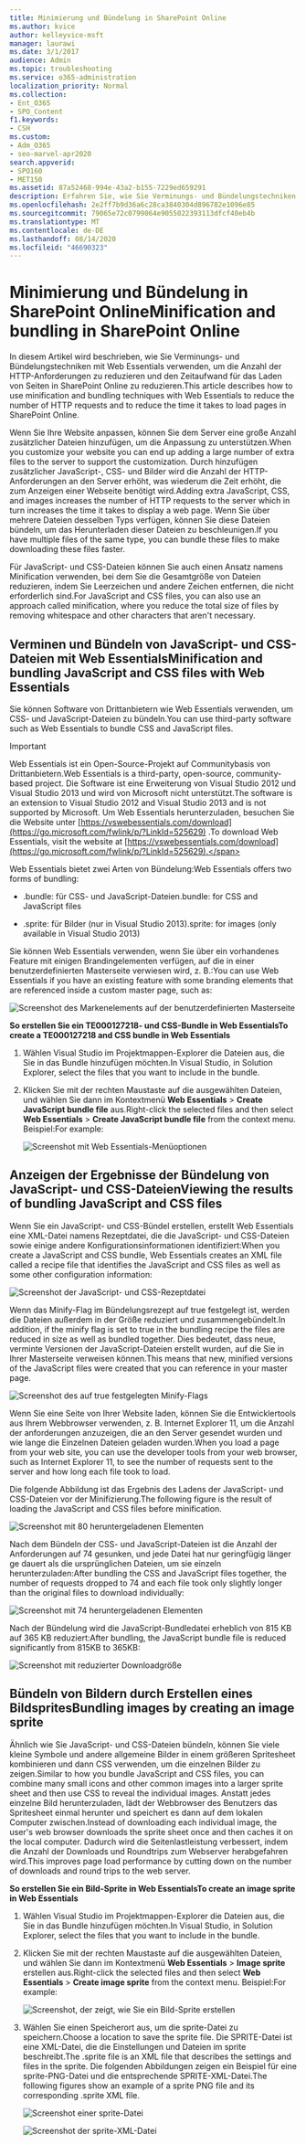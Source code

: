 ```yaml
---
title: Minimierung und Bündelung in SharePoint Online
ms.author: kvice
author: kelleyvice-msft
manager: laurawi
ms.date: 3/1/2017
audience: Admin
ms.topic: troubleshooting
ms.service: o365-administration
localization_priority: Normal
ms.collection:
- Ent_O365
- SPO_Content
f1.keywords:
- CSH
ms.custom:
- Adm_O365
- seo-marvel-apr2020
search.appverid:
- SPO160
- MET150
ms.assetid: 87a52468-994e-43a2-b155-7229ed659291
description: Erfahren Sie, wie Sie Verminungs- und Bündelungstechniken mit Web Essentials verwenden, um HTTP-Anforderungen und den Zeitaufwand für das Laden von Seiten in SharePoint Online zu reduzieren.
ms.openlocfilehash: 2e2ff7b9d36a6c28ca3840304d896782e1096e85
ms.sourcegitcommit: 79065e72c0799064e9055022393113dfcf40eb4b
ms.translationtype: MT
ms.contentlocale: de-DE
ms.lasthandoff: 08/14/2020
ms.locfileid: "46690323"
---
```

# <a name="minification-and-bundling-in-sharepoint-online"></a><span data-ttu-id="95be9-103">Minimierung und Bündelung in SharePoint Online</span><span class="sxs-lookup"><span data-stu-id="95be9-103">Minification and bundling in SharePoint Online</span></span>

<span data-ttu-id="95be9-104">In diesem Artikel wird beschrieben, wie Sie Verminungs- und Bündelungstechniken mit Web Essentials verwenden, um die Anzahl der HTTP-Anforderungen zu reduzieren und den Zeitaufwand für das Laden von Seiten in SharePoint Online zu reduzieren.</span><span class="sxs-lookup"><span data-stu-id="95be9-104">This article describes how to use minification and bundling techniques with Web Essentials to reduce the number of HTTP requests and to reduce the time it takes to load pages in SharePoint Online.</span></span>
  
<span data-ttu-id="95be9-105">Wenn Sie Ihre Website anpassen, können Sie dem Server eine große Anzahl zusätzlicher Dateien hinzufügen, um die Anpassung zu unterstützen.</span><span class="sxs-lookup"><span data-stu-id="95be9-105">When you customize your website you can end up adding a large number of extra files to the server to support the customization.</span></span> <span data-ttu-id="95be9-106">Durch hinzufügen zusätzlicher JavaScript-, CSS- und Bilder wird die Anzahl der HTTP-Anforderungen an den Server erhöht, was wiederum die Zeit erhöht, die zum Anzeigen einer Webseite benötigt wird.</span><span class="sxs-lookup"><span data-stu-id="95be9-106">Adding extra JavaScript, CSS, and images increases the number of HTTP requests to the server which in turn increases the time it takes to display a web page.</span></span> <span data-ttu-id="95be9-107">Wenn Sie über mehrere Dateien desselben Typs verfügen, können Sie diese Dateien bündeln, um das Herunterladen dieser Dateien zu beschleunigen.</span><span class="sxs-lookup"><span data-stu-id="95be9-107">If you have multiple files of the same type, you can bundle these files to make downloading these files faster.</span></span>
  
<span data-ttu-id="95be9-108">Für JavaScript- und CSS-Dateien können Sie auch einen Ansatz namens Minification verwenden, bei dem Sie die Gesamtgröße von Dateien reduzieren, indem Sie Leerzeichen und andere Zeichen entfernen, die nicht erforderlich sind.</span><span class="sxs-lookup"><span data-stu-id="95be9-108">For JavaScript and CSS files, you can also use an approach called minification, where you reduce the total size of files by removing whitespace and other characters that aren't necessary.</span></span>
  
## <a name="minification-and-bundling-javascript-and-css-files-with-web-essentials"></a><span data-ttu-id="95be9-109">Verminen und Bündeln von JavaScript- und CSS-Dateien mit Web Essentials</span><span class="sxs-lookup"><span data-stu-id="95be9-109">Minification and bundling JavaScript and CSS files with Web Essentials</span></span>

<span data-ttu-id="95be9-110">Sie können Software von Drittanbietern wie Web Essentials verwenden, um CSS- und JavaScript-Dateien zu bündeln.</span><span class="sxs-lookup"><span data-stu-id="95be9-110">You can use third-party software such as Web Essentials to bundle CSS and JavaScript files.</span></span>
  
> [!IMPORTANT]
> <span data-ttu-id="95be9-111">Web Essentials ist ein Open-Source-Projekt auf Communitybasis von Drittanbietern.</span><span class="sxs-lookup"><span data-stu-id="95be9-111">Web Essentials is a third-party, open-source, community-based project.</span></span> <span data-ttu-id="95be9-112">Die Software ist eine Erweiterung von Visual Studio 2012 und Visual Studio 2013 und wird von Microsoft nicht unterstützt.</span><span class="sxs-lookup"><span data-stu-id="95be9-112">The software is an extension to Visual Studio 2012 and Visual Studio 2013 and is not supported by Microsoft.</span></span> <span data-ttu-id="95be9-113">Um Web Essentials herunterzuladen, besuchen Sie die Website unter [https://vswebessentials.com/download](https://go.microsoft.com/fwlink/p/?LinkId=525629) .</span><span class="sxs-lookup"><span data-stu-id="95be9-113">To download Web Essentials, visit the website at [https://vswebessentials.com/download](https://go.microsoft.com/fwlink/p/?LinkId=525629).</span></span> 
  
<span data-ttu-id="95be9-114">Web Essentials bietet zwei Arten von Bündelung:</span><span class="sxs-lookup"><span data-stu-id="95be9-114">Web Essentials offers two forms of bundling:</span></span>
  
- <span data-ttu-id="95be9-115">.bundle: für CSS- und JavaScript-Dateien</span><span class="sxs-lookup"><span data-stu-id="95be9-115">.bundle: for CSS and JavaScript files</span></span>
    
- <span data-ttu-id="95be9-116">.sprite: für Bilder (nur in Visual Studio 2013)</span><span class="sxs-lookup"><span data-stu-id="95be9-116">.sprite: for images (only available in Visual Studio 2013)</span></span>
    
<span data-ttu-id="95be9-117">Sie können Web Essentials verwenden, wenn Sie über ein vorhandenes Feature mit einigen Brandingelementen verfügen, auf die in einer benutzerdefinierten Masterseite verwiesen wird, z. B.:</span><span class="sxs-lookup"><span data-stu-id="95be9-117">You can use Web Essentials if you have an existing feature with some branding elements that are referenced inside a custom master page, such as:</span></span>
  
![Screenshot des Markenelements auf der benutzerdefinierten Masterseite](../media/3a6eba36-973d-482b-8556-a9394b8ba19f.png)
  
 <span data-ttu-id="95be9-119">**So erstellen Sie ein TE000127218- und CSS-Bundle in Web Essentials**</span><span class="sxs-lookup"><span data-stu-id="95be9-119">**To create a TE000127218 and CSS bundle in Web Essentials**</span></span>
  
1. <span data-ttu-id="95be9-120">Wählen Visual Studio im Projektmappen-Explorer die Dateien aus, die Sie in das Bundle hinzufügen möchten.</span><span class="sxs-lookup"><span data-stu-id="95be9-120">In Visual Studio, in Solution Explorer, select the files that you want to include in the bundle.</span></span>
    
2. <span data-ttu-id="95be9-121">Klicken Sie mit der rechten Maustaste auf die ausgewählten Dateien, und wählen Sie dann im Kontextmenü **Web Essentials** \> **Create JavaScript bundle file** aus.</span><span class="sxs-lookup"><span data-stu-id="95be9-121">Right-click the selected files and then select **Web Essentials** \> **Create JavaScript bundle file** from the context menu.</span></span> <span data-ttu-id="95be9-122">Beispiel:</span><span class="sxs-lookup"><span data-stu-id="95be9-122">For example:</span></span> 
    
    ![Screenshot mit Web Essentials-Menüoptionen](../media/41aac84c-4538-4f78-b454-46e651f868a3.png)
  
## <a name="viewing-the-results-of-bundling-javascript-and-css-files"></a><span data-ttu-id="95be9-124">Anzeigen der Ergebnisse der Bündelung von JavaScript- und CSS-Dateien</span><span class="sxs-lookup"><span data-stu-id="95be9-124">Viewing the results of bundling JavaScript and CSS files</span></span>

<span data-ttu-id="95be9-125">Wenn Sie ein JavaScript- und CSS-Bündel erstellen, erstellt Web Essentials eine XML-Datei namens Rezeptdatei, die die JavaScript- und CSS-Dateien sowie einige andere Konfigurationsinformationen identifiziert:</span><span class="sxs-lookup"><span data-stu-id="95be9-125">When you create a JavaScript and CSS bundle, Web Essentials creates an XML file called a recipe file that identifies the JavaScript and CSS files as well as some other configuration information:</span></span> 
  
![Screenshot der JavaScript- und CSS-Rezeptdatei](../media/7ba891f8-52d8-467b-a0f6-b062dd1137a4.png)
  
<span data-ttu-id="95be9-127">Wenn das Minify-Flag im Bündelungsrezept auf true festgelegt ist, werden die Dateien außerdem in der Größe reduziert und zusammengebündelt.</span><span class="sxs-lookup"><span data-stu-id="95be9-127">In addition, if the minify flag is set to true in the bundling recipe the files are reduced in size as well as bundled together.</span></span> <span data-ttu-id="95be9-128">Dies bedeutet, dass neue, verminte Versionen der JavaScript-Dateien erstellt wurden, auf die Sie in Ihrer Masterseite verweisen können.</span><span class="sxs-lookup"><span data-stu-id="95be9-128">This means that new, minified versions of the JavaScript files were created that you can reference in your master page.</span></span>
  
![Screenshot des auf true festgelegten Minify-Flags](../media/50523af2-6412-4117-ac3d-5bd26f6d562e.png)
  
<span data-ttu-id="95be9-130">Wenn Sie eine Seite von Ihrer Website laden, können Sie die Entwicklertools aus Ihrem Webbrowser verwenden, z. B. Internet Explorer 11, um die Anzahl der anforderungen anzuzeigen, die an den Server gesendet wurden und wie lange die Einzelnen Dateien geladen wurden.</span><span class="sxs-lookup"><span data-stu-id="95be9-130">When you load a page from your web site, you can use the developer tools from your web browser, such as Internet Explorer 11, to see the number of requests sent to the server and how long each file took to load.</span></span>
  
<span data-ttu-id="95be9-131">Die folgende Abbildung ist das Ergebnis des Ladens der JavaScript- und CSS-Dateien vor der Minifizierung.</span><span class="sxs-lookup"><span data-stu-id="95be9-131">The following figure is the result of loading the JavaScript and CSS files before minification.</span></span>
  
![Screenshot mit 80 heruntergeladenen Elementen](../media/e2df3912-1923-46e6-8cf2-3015a31554e1.png)
  
<span data-ttu-id="95be9-133">Nach dem Bündeln der CSS- und JavaScript-Dateien ist die Anzahl der Anforderungen auf 74 gesunken, und jede Datei hat nur geringfügig länger ge dauert als die ursprünglichen Dateien, um sie einzeln herunterzuladen:</span><span class="sxs-lookup"><span data-stu-id="95be9-133">After bundling the CSS and JavaScript files together, the number of requests dropped to 74 and each file took only slightly longer than the original files to download individually:</span></span>
  
![Screenshot mit 74 heruntergeladenen Elementen](../media/686c4387-70e8-4a74-9d45-059f33a91184.png)
  
<span data-ttu-id="95be9-135">Nach der Bündelung wird die JavaScript-Bundledatei erheblich von 815 KB auf 365 KB reduziert:</span><span class="sxs-lookup"><span data-stu-id="95be9-135">After bundling, the JavaScript bundle file is reduced significantly from 815KB to 365KB:</span></span>
  
![Screenshot mit reduzierter Downloadgröße](../media/5e7dbd98-faff-4f68-b320-108fb252e395.png)
  
## <a name="bundling-images-by-creating-an-image-sprite"></a><span data-ttu-id="95be9-137">Bündeln von Bildern durch Erstellen eines Bildsprites</span><span class="sxs-lookup"><span data-stu-id="95be9-137">Bundling images by creating an image sprite</span></span>

<span data-ttu-id="95be9-138">Ähnlich wie Sie JavaScript- und CSS-Dateien bündeln, können Sie viele kleine Symbole und andere allgemeine Bilder in einem größeren Spritesheet kombinieren und dann CSS verwenden, um die einzelnen Bilder zu zeigen.</span><span class="sxs-lookup"><span data-stu-id="95be9-138">Similar to how you bundle JavaScript and CSS files, you can combine many small icons and other common images into a larger sprite sheet and then use CSS to reveal the individual images.</span></span> <span data-ttu-id="95be9-139">Anstatt jedes einzelne Bild herunterzuladen, lädt der Webbrowser des Benutzers das Spritesheet einmal herunter und speichert es dann auf dem lokalen Computer zwischen.</span><span class="sxs-lookup"><span data-stu-id="95be9-139">Instead of downloading each individual image, the user's web browser downloads the sprite sheet once and then caches it on the local computer.</span></span> <span data-ttu-id="95be9-140">Dadurch wird die Seitenlastleistung verbessert, indem die Anzahl der Downloads und Roundtrips zum Webserver herabgefahren wird.</span><span class="sxs-lookup"><span data-stu-id="95be9-140">This improves page load performance by cutting down on the number of downloads and round trips to the web server.</span></span>
  
 <span data-ttu-id="95be9-141">**So erstellen Sie ein Bild-Sprite in Web Essentials**</span><span class="sxs-lookup"><span data-stu-id="95be9-141">**To create an image sprite in Web Essentials**</span></span>
  
1. <span data-ttu-id="95be9-142">Wählen Visual Studio im Projektmappen-Explorer die Dateien aus, die Sie in das Bundle hinzufügen möchten.</span><span class="sxs-lookup"><span data-stu-id="95be9-142">In Visual Studio, in Solution Explorer, select the files that you want to include in the bundle.</span></span>
    
2. <span data-ttu-id="95be9-143">Klicken Sie mit der rechten Maustaste auf die ausgewählten Dateien, und wählen Sie dann im Kontextmenü **Web Essentials** \> **Image sprite** erstellen aus.</span><span class="sxs-lookup"><span data-stu-id="95be9-143">Right-click the selected files and then select **Web Essentials** \> **Create image sprite** from the context menu.</span></span> <span data-ttu-id="95be9-144">Beispiel:</span><span class="sxs-lookup"><span data-stu-id="95be9-144">For example:</span></span> 
    
    ![Screenshot, der zeigt, wie Sie ein Bild-Sprite erstellen](../media/de0fe741-4ef7-4e3b-bafa-ef9f4822dac6.png)
  
3. <span data-ttu-id="95be9-146">Wählen Sie einen Speicherort aus, um die sprite-Datei zu speichern.</span><span class="sxs-lookup"><span data-stu-id="95be9-146">Choose a location to save the sprite file.</span></span> <span data-ttu-id="95be9-147">Die SPRITE-Datei ist eine XML-Datei, die die Einstellungen und Dateien im sprite beschreibt.</span><span class="sxs-lookup"><span data-stu-id="95be9-147">The .sprite file is an XML file that describes the settings and files in the sprite.</span></span> <span data-ttu-id="95be9-148">Die folgenden Abbildungen zeigen ein Beispiel für eine sprite-PNG-Datei und die entsprechende SPRITE-XML-Datei.</span><span class="sxs-lookup"><span data-stu-id="95be9-148">The following figures show an example of a sprite PNG file and its corresponding .sprite XML file.</span></span>
    
    ![Screenshot einer sprite-Datei](../media/0876bb2a-d1b9-4169-8e95-9c290d628d90.png)
  
    ![Screenshot der sprite-XML-Datei](../media/d1f94776-280d-4d56-abb5-384f145d9989.png)
  


